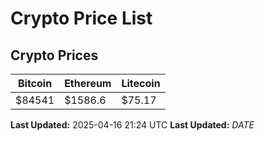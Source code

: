 # Crypto Price List

## Crypto Prices
| Bitcoin | Ethereum | Litecoin |
| ------- | -------- | -------- |
| $84541 | $1586.6 | $75.17 |
**Last Updated:** 2025-04-16 21:24 UTC
**Last Updated:** $DATE$

